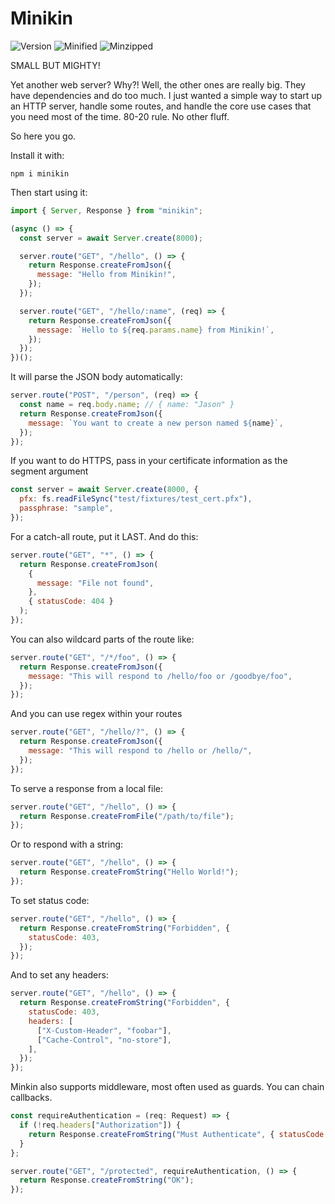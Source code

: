 # Minikin

![Version](https://badgen.net/npm/v/minikin)
![Minified](https://badgen.net/bundlephobia/min/minikin)
![Minzipped](https://badgen.net/bundlephobia/minzip/minikin)

SMALL BUT MIGHTY!

Yet another web server? Why?! Well, the other ones are really big. They have dependencies and do too much. I just wanted a simple way to start up an HTTP server, handle some routes, and handle the core use cases that you need most of the time. 80-20 rule. No other fluff.

So here you go.

Install it with:

```
npm i minikin
```

Then start using it:

```javascript
import { Server, Response } from "minikin";

(async () => {
  const server = await Server.create(8000);

  server.route("GET", "/hello", () => {
    return Response.createFromJson({
      message: "Hello from Minikin!",
    });
  });

  server.route("GET", "/hello/:name", (req) => {
    return Response.createFromJson({
      message: `Hello to ${req.params.name} from Minikin!`,
    });
  });
})();
```

It will parse the JSON body automatically:

```javascript
server.route("POST", "/person", (req) => {
  const name = req.body.name; // { name: "Jason" }
  return Response.createFromJson({
    message: `You want to create a new person named ${name}`,
  });
});
```

If you want to do HTTPS, pass in your certificate information as the segment argument

```javascript
const server = await Server.create(8000, {
  pfx: fs.readFileSync("test/fixtures/test_cert.pfx"),
  passphrase: "sample",
});
```

For a catch-all route, put it LAST. And do this:

```javascript
server.route("GET", "*", () => {
  return Response.createFromJson(
    {
      message: "File not found",
    },
    { statusCode: 404 }
  );
});
```

You can also wildcard parts of the route like:

```javascript
server.route("GET", "/*/foo", () => {
  return Response.createFromJson({
    message: "This will respond to /hello/foo or /goodbye/foo",
  });
});
```

And you can use regex within your routes

```javascript
server.route("GET", "/hello/?", () => {
  return Response.createFromJson({
    message: "This will respond to /hello or /hello/",
  });
});
```

To serve a response from a local file:

```javascript
server.route("GET", "/hello", () => {
  return Response.createFromFile("/path/to/file");
});
```

Or to respond with a string:

```javascript
server.route("GET", "/hello", () => {
  return Response.createFromString("Hello World!");
});
```

To set status code:

```javascript
server.route("GET", "/hello", () => {
  return Response.createFromString("Forbidden", {
    statusCode: 403,
  });
});
```

And to set any headers:

```javascript
server.route("GET", "/hello", () => {
  return Response.createFromString("Forbidden", {
    statusCode: 403,
    headers: [
      ["X-Custom-Header", "foobar"],
      ["Cache-Control", "no-store"],
    ],
  });
});
```

Minkin also supports middleware, most often used as guards. You can chain callbacks.

```javascript
const requireAuthentication = (req: Request) => {
  if (!req.headers["Authorization"]) {
    return Response.createFromString("Must Authenticate", { statusCode: 401 });
  }
};

server.route("GET", "/protected", requireAuthentication, () => {
  return Response.createFromString("OK");
});
```
